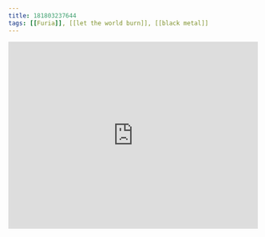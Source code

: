 ```yaml
---
title: 181803237644
tags: [[Furia]], [[let the world burn]], [[black metal]]
---
```

<iframe allow="accelerometer; autoplay; clipboard-write; encrypted-media; gyroscope; picture-in-picture" allowfullscreen="" frameborder="0" height="375" id="youtube_iframe" src="https://www.youtube.com/embed/Z6RRIJ4n2H8?feature=oembed&amp;enablejsapi=1&amp;origin=https://safe.txmblr.com&amp;wmode=opaque" width="500"></iframe>